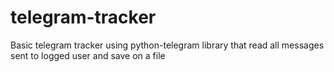 # telegram-tracker
Basic telegram tracker using python-telegram library that read all messages sent to logged user and save on a file
